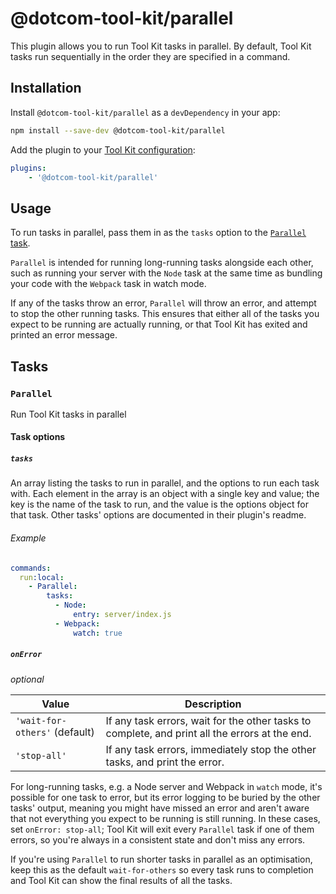 # @dotcom-tool-kit/parallel

This plugin allows you to run Tool Kit tasks in parallel. By default, Tool Kit tasks run sequentially in the order they are specified in a command.

## Installation

Install `@dotcom-tool-kit/parallel` as a `devDependency` in your app:

```sh
npm install --save-dev @dotcom-tool-kit/parallel
```

Add the plugin to your [Tool Kit configuration](https://github.com/financial-times/dotcom-tool-kit/blob/main/readme.md#configuration):

```yaml
plugins:
	- '@dotcom-tool-kit/parallel'
```

## Usage

To run tasks in parallel, pass them in as the `tasks` option to the [`Parallel` task](#parallel).

`Parallel` is intended for running long-running tasks alongside each other, such as running your server with the `Node` task at the same time as bundling your code with the `Webpack` task in watch mode.

If any of the tasks throw an error, `Parallel` will throw an error, and attempt to stop the other running tasks. This ensures that either all of the tasks you expect to be running are actually running, or that Tool Kit has exited and printed an error message.

<!-- begin autogenerated docs -->
## Tasks

### `Parallel`

Run Tool Kit tasks in parallel

#### Task options

##### `tasks`

An array listing the tasks to run in parallel, and the options to run each task with. Each element in the array is an object with a single key and value; the key is the name of the task to run, and the value is the options object for that task. Other tasks' options are documented in their plugin's readme.

###### Example

~~~yaml
commands:
  run:local:
    - Parallel:
        tasks:
          - Node:
              entry: server/index.js
          - Webpack:
              watch: true
~~~

##### `onError`

_optional_

| Value | Description |
|-|-|
| `'wait-for-others'` (default) | If any task errors, wait for the other tasks to complete, and print all the errors at the end. |
| `'stop-all'` | If any task errors, immediately stop the other tasks, and print the error. |

For long-running tasks, e.g. a Node server and Webpack in `watch` mode, it's possible for one task to error, but its error logging to be buried by the other tasks' output, meaning you might have missed an error and aren't aware that not everything you expect to be running is still running. In these cases, set `onError: stop-all`; Tool Kit will exit every `Parallel` task if one of them errors, so you're always in a consistent state and don't miss any errors.

If you're using `Parallel` to run shorter tasks in parallel as an optimisation, keep this as the default `wait-for-others` so every task runs to completion and Tool Kit can show the final results of all the tasks.

<!-- hide autogenerated schema docs -->

<!-- end autogenerated docs -->
